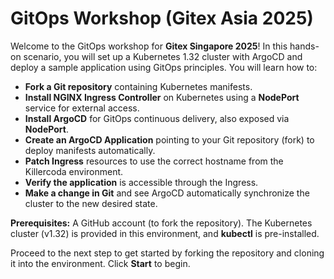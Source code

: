 # GitOps Workshop (Gitex Asia 2025)

Welcome to the GitOps workshop for **Gitex Singapore 2025**! In this hands-on scenario, you will set up a Kubernetes 1.32 cluster with ArgoCD and deploy a sample application using GitOps principles. You will learn how to: 

- **Fork a Git repository** containing Kubernetes manifests.
- **Install NGINX Ingress Controller** on Kubernetes using a **NodePort** service for external access.
- **Install ArgoCD** for GitOps continuous delivery, also exposed via **NodePort**.
- **Create an ArgoCD Application** pointing to your Git repository (fork) to deploy manifests automatically.
- **Patch Ingress** resources to use the correct hostname from the Killercoda environment.
- **Verify the application** is accessible through the Ingress.
- **Make a change in Git** and see ArgoCD automatically synchronize the cluster to the new desired state.

**Prerequisites:** A GitHub account (to fork the repository). The Kubernetes cluster (v1.32) is provided in this environment, and **kubectl** is pre-installed.

Proceed to the next step to get started by forking the repository and cloning it into the environment. Click **Start** to begin.
